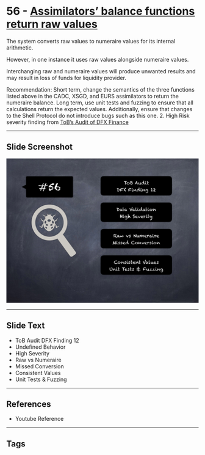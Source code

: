 
# 56 - [Assimilators’ balance functions return raw values](./Assimilators’%20balance%20functions%20return%20raw%20values.md)

The system converts raw values to numeraire values for its internal arithmetic. 

However, in one instance it uses raw values alongside numeraire values. 

Interchanging raw and numeraire values will produce unwanted results and may result in loss of funds for liquidity provider.

Recommendation: Short term, change the semantics of the three functions listed above in the CADC, XSGD, and EURS assimilators to return the numeraire balance. Long term, use unit tests and fuzzing to ensure that all calculations return the expected values. Additionally, ensure that changes to the Shell Protocol do not introduce bugs such as this one.
2. High Risk severity finding from [ToB’s Audit of DFX Finance](https://github.com/dfx-finance/protocol/blob/main/audits/2021-05-03-Trail_of_Bits.pdf)
___
## Slide Screenshot
![056.png](../../images/7.%20Audit%20Findings%20101/056.png)
___
## Slide Text
- ToB Audit DFX Finding 12
- Undefined Behavior
- High Severity
- Raw vs Numeraire
- Missed Conversion
- Consistent Values
- Unit Tests & Fuzzing
___
## References
- Youtube Reference
___
## Tags
